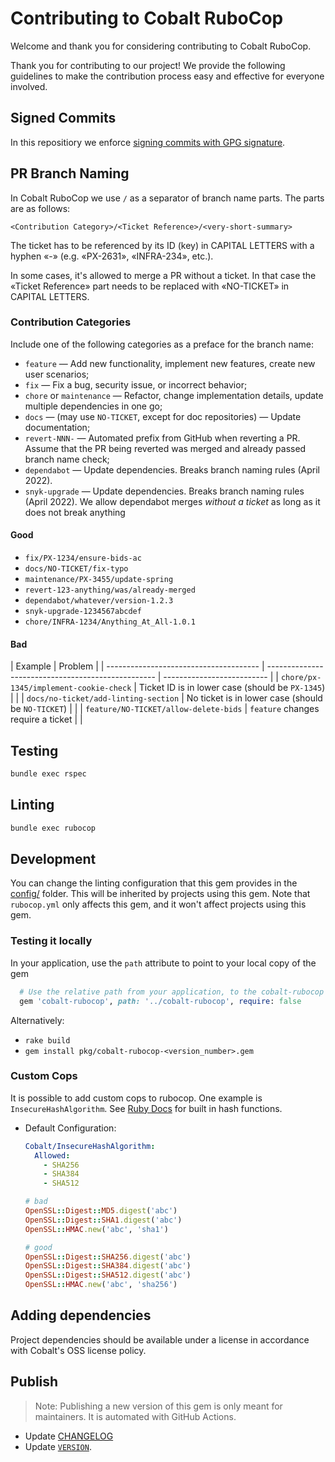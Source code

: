# Contributing to Cobalt RuboCop

Welcome and thank you for considering contributing to Cobalt RuboCop.

Thank you for contributing to our project!
We provide the following guidelines to make the contribution process easy
and effective for everyone involved.

## Signed Commits

In this repositiory we enforce [signing commits with GPG signature](https://zombie.atlassian.net/wiki/spaces/ENG/pages/2387312988).

## PR Branch Naming

In Cobalt RuboCop we use `/` as a separator of branch name parts. The parts are
as follows:

```text
<Contribution Category>/<Ticket Reference>/<very-short-summary>
```

The ticket has to be referenced by its ID (key)
in CAPITAL LETTERS with a hyphen «-» (e.g. «PX-2631», «INFRA-234», etc.).

In some cases, it's allowed to merge a PR without a ticket.
In that case the «Ticket Reference» part needs to be replaced with «NO-TICKET»
in CAPITAL LETTERS.

### Contribution Categories

Include one of the following categories as a preface for the branch name:

- `feature` — Add new functionality, implement new features, create new user
  scenarios;
- `fix` — Fix a bug, security issue, or incorrect behavior;
- `chore` or `maintenance` — Refactor, change implementation details, update
  multiple dependencies in one go;
- `docs` — (may use `NO-TICKET`, except for doc repositories) — Update
  documentation;
- `revert-NNN-` — Automated prefix from GitHub when reverting a PR. Assume
  that the PR being reverted was merged and already passed branch name check;
- `dependabot` — Update dependencies. Breaks branch naming rules (April 2022).
- `snyk-upgrade` — Update dependencies. Breaks branch naming rules (April 2022).
  We allow dependabot merges _without a ticket_ as long as it does not
  break anything

#### Good

- `fix/PX-1234/ensure-bids-ac` <!--- branch-name pass -->
- `docs/NO-TICKET/fix-typo` <!--- branch-name pass -->
- `maintenance/PX-3455/update-spring` <!--- branch-name pass -->
- `revert-123-anything/was/already-merged` <!--- branch-name pass -->
- `dependabot/whatever/version-1.2.3` <!--- branch-name pass -->
- `snyk-upgrade-1234567abcdef` <!--- branch-name pass -->
- `chore/INFRA-1234/Anything_At_All-1.0.1` <!--- branch-name pass -->

#### Bad

| Example                                | Problem                                            |
| -------------------------------------- | -------------------------------------------------- | -------------------------- |
| `chore/px-1345/implement-cookie-check` | Ticket ID is in lower case (should be `PX-1345`)   | <!--- branch-name fail --> |
| `docs/no-ticket/add-linting-section`   | No ticket is in lower case (should be `NO-TICKET`) | <!--- branch-name fail --> |
| `feature/NO-TICKET/allow-delete-bids`  | `feature` changes require a ticket                 | <!--- branch-name fail --> |

## Testing

```bash
bundle exec rspec
```

## Linting

```bash
bundle exec rubocop
```

## Development

You can change the linting configuration that this gem provides in the [config/]
folder. This will be inherited by projects using this gem. Note that `rubocop.yml`
only affects this gem, and it won't affect projects using this gem.

### Testing it locally

In your application, use the `path` attribute to point to your local copy of the gem

```ruby
  # Use the relative path from your application, to the cobalt-rubocop folder
  gem 'cobalt-rubocop', path: '../cobalt-rubocop', require: false
```

Alternatively:

- `rake build`
- `gem install pkg/cobalt-rubocop-<version_number>.gem`

### Custom Cops

It is possible to add custom cops to rubocop. One example is `InsecureHashAlgorithm`. See [Ruby Docs] for built in hash functions.

- Default Configuration:

  ```yml
  Cobalt/InsecureHashAlgorithm:
    Allowed:
      - SHA256
      - SHA384
      - SHA512
  ```

  ```ruby
  # bad
  OpenSSL::Digest::MD5.digest('abc')
  OpenSSL::Digest::SHA1.digest('abc')
  OpenSSL::HMAC.new('abc', 'sha1')

  # good
  OpenSSL::Digest::SHA256.digest('abc')
  OpenSSL::Digest::SHA384.digest('abc')
  OpenSSL::Digest::SHA512.digest('abc')
  OpenSSL::HMAC.new('abc', 'sha256')
  ```

## Adding dependencies

Project dependencies should be available under a license in accordance
with Cobalt's OSS license policy.

## Publish

> Note: Publishing a new version of this gem is only meant for maintainers.
> It is automated with GitHub Actions.

- Update [CHANGELOG]
- Update [`VERSION`].

<!-- Links -->

[CHANGELOG]: ./CHANGELOG.md
[Ruby docs]: https://ruby-doc.org/stdlib-2.7.2/libdoc/openssl/rdoc/OpenSSL/Digest.html
[`VERSION`]: ./lib/rubocop/cobalt/version.rb
[config/]: ./config
